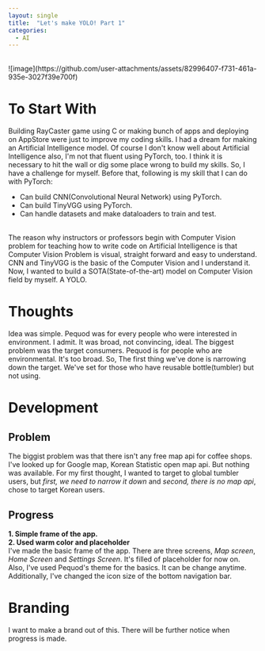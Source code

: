 ```yaml
---
layout: single
title:  "Let's make YOLO! Part 1"
categories:
  - AI
---
```


<br>
![image](https://github.com/user-attachments/assets/82996407-f731-461a-935e-3027f39e700f)

# To Start With
Building RayCaster game using C or making bunch of apps and deploying on AppStore were just to improve my coding skills. I had a dream for making an Artificial Intelligence model. Of course I don't know well about Artificial Intelligence also, I'm not that fluent using PyTorch, too. I think it is necessary to hit the wall or dig some place wrong to build my skills. So, I have a challenge for myself. Before that, following is my skill that I can do with PyTorch: <br>
* Can build CNN(Convolutional Neural Network) using PyTorch.
* Can build TinyVGG using PyTorch.
* Can handle datasets and make dataloaders to train and test.
<br>
The reason why instructors or professors begin with Computer Vision problem for teaching how to write code on Artificial Intelligence is that Computer Vision Problem is visual, straight forward and easy to understand. CNN and TinyVGG is the basic of the Computer Vision and I understand it. Now, I wanted to build a SOTA(State-of-the-art) model on Computer Vision field by myself. A YOLO.

<br>

# Thoughts
Idea was simple. Pequod was for every people who were interested in environment. I admit. It was broad, not convincing, ideal. The biggest problem was the target consumers. Pequod is for people who are environmental. It's too broad. So, The first thing we've done is narrowing down the target. We've set for those who have reusable bottle(tumbler) but not using.
<br>

# Development
## Problem
The biggist problem was that there isn't any free map api for coffee shops. I've looked up for Google map, Korean Statistic open map api. But nothing was available. For my first thought, I wanted to target to global tumbler users, but *first, we need to narrow it down* and *second, there is no map api*, chose to target Korean users.
<br>

## Progress
**1. Simple frame of the app.** <br>
**2. Used warm color and placeholder** <br>
I've made the basic frame of the app. There are three screens, *Map screen*, *Home Screen* and *Settings Screen*. It's filled of placeholder for now on. Also, I've used Pequod's theme for the basics. It can be change anytime. Additionally, I've changed the icon size of the bottom navigation bar.
<br>

# Branding
I want to make a brand out of this. There will be further notice when progress is made.



